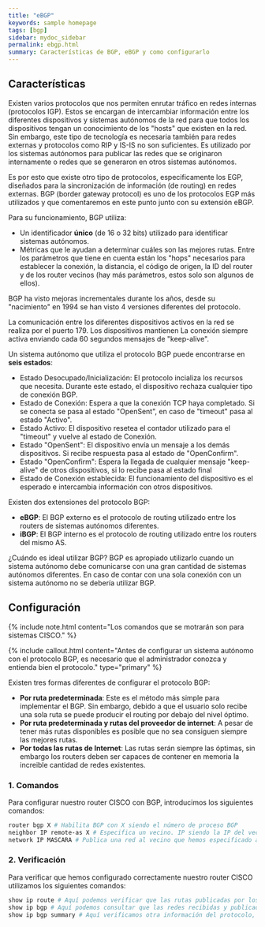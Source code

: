 ```yaml
---
title: "eBGP"
keywords: sample homepage
tags: [bgp]
sidebar: mydoc_sidebar
permalink: ebgp.html
summary: Características de BGP, eBGP y como configurarlo
---
```


## Características
Existen varios protocolos que nos permiten enrutar tráfico en redes internas (protocolos IGP). Estos se encargan de intercambiar información entre los diferentes dispositivos y sistemas autónomos de la red para que todos los dispositivos tengan un conocimiento de los "hosts" que existen en la red. Sin embargo, este tipo de tecnología es necesaria también para redes externas y protocolos como RIP y IS-IS no son suficientes. Es utilizado por los sistemas autónomos para publicar las redes que se originaron internamente o redes que se generaron en otros sistemas autónomos.

Es por esto que existe otro tipo de protocolos, especificamente los EGP, diseñados para la sincronización de información (de routing) en redes externas. BGP (border gateway protocol) es uno de los protocolos EGP más utilizados y que comentaremos en este punto junto con su extensión eBGP. 

Para su funcionamiento, BGP utiliza:
- Un identificador **único** (de 16 o 32 bits) utilizado para identificar sistemas autónomos.
- Métricas que le ayudan a determinar cuáles son las mejores rutas. Entre los parámetros que tiene en cuenta están los "hops" necesarios para establecer la conexión, la distancia, el código de origen, la ID del router y de los router vecinos (hay más parámetros, estos solo son algunos de ellos).

BGP ha visto mejoras incrementales durante los años, desde su "nacimiento" en 1994 se han visto 4 versiones diferentes del protocolo.

La comunicación entre los diferentes dispositivos activos en la red se realiza por el puerto 179. Los dispositivos mantienen La conexión siempre activa enviando cada 60 segundos mensajes de "keep-alive".

Un sistema autónomo que utiliza el protocolo BGP puede encontrarse en **seis estados**:
- Estado Desocupado/Inicialización: El protocolo incializa los recursos que necesita. Durante este estado, el dispositivo rechaza cualquier tipo de conexión BGP.
- Estado de Conexión: Espera a que la conexión TCP haya completado. Si se conecta se pasa al estado "OpenSent", en caso de "timeout" pasa al estado "Activo".
- Estado Activo: El dispositivo resetea el contador utilizado para el "timeout" y vuelve al estado de Conexión.
- Estado "OpenSent": El dispositivo envía un mensaje a los demás dispositivos. Si recibe respuesta pasa al estado de "OpenConfirm".
- Estado "OpenConfirm": Espera la llegada de cualquier mensaje "keep-alive" de otros dispositivos, si lo recibe pasa al estado final
- Estado de Conexión establecida: El funcionamiento del dispositivo es el esperado e intercambia información con otros dispositivos.

Existen dos extensiones del protocolo BGP:
- **eBGP**: El BGP externo es el protocolo de routing utilizado entre los routers de sistemas autónomos diferentes.
- **iBGP**: El BGP interno es el protocolo de routing utilizado entre los routers del mismo AS.

¿Cuándo es ideal utilizar BGP? BGP es apropiado utilizarlo cuando un sistema autónomo debe comunicarse con una gran cantidad de sistemas autónomos diferentes. En caso de contar con una sola conexión con un sistema autónomo no se debería utilizar BGP.

## Configuración

{% include note.html content="Los comandos que se motrarán son para sistemas CISCO." %}

{% include callout.html content="Antes de configurar un sistema autónomo con el protocolo BGP, es necesario que el administrador conozca y entienda bien el protocolo." type="primary" %}

Existen tres formas diferentes de configurar el protocolo BGP:
- **Por ruta predeterminada**: Este es el método más simple para implementar el BGP. Sin embargo, debido a que el usuario solo recibe una sola ruta se puede producir el routing por debajo del nivel óptimo.
- **Por ruta predeterminada y rutas del proveedor de internet**: A pesar de tener más rutas disponibles es posible que no sea consiguen siempre las mejores rutas.
- **Por todas las rutas de Internet**: Las rutas serán siempre las óptimas, sin embargo los routers deben ser capaces de contener en memoria la increible cantidad de redes existentes.

### 1. Comandos

Para configurar nuestro router CISCO con BGP, introducimos los siguientes comandos:

```bash
router bgp X # Habilita BGP con X siendo el número de proceso BGP
neighbor IP remote-as X # Especifica un vecino. IP siendo la IP del vecino y X el número de proceso BGP
network IP MASCARA # Publica una red al vecino que hemos especificado anteriormente. La IP y la MASCARA deben de ser de la red a publicar
```

### 2. Verificación

Para verificar que hemos configurado correctamente nuestro router CISCO utilizamos los siguientes comandos:
```bash
show ip route # Aquí podemos verificar que las rutas publicadas por los demás dispositivos se están reconociendo correctamente
show ip bgp # Aquí podemos consultar que las redes recibidas y publicadas están presentes en la tabla BGP
show ip bgp summary # Aquí verificamos otra información del protocolo, como la IP, el número de proceso, etc.
```
